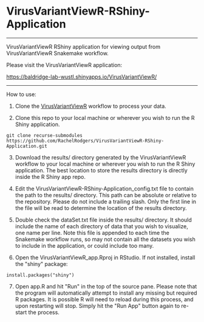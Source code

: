 # VirusVariantViewR-RShiny-Application
------
VirusVariantViewR RShiny application for viewing output from VirusVariantViewR Snakemake workflow.

Please visit the VirusVariantViewR application:

https://baldridge-lab-wustl.shinyapps.io/VirusVariantViewR/

------

How to use:

1. Clone the [VirusVariantViewR](https://github.com/RachelRodgers/VirusVariantViewR) workflow to process your data.

2. Clone this repo to your local machine or wherever you wish to run the R Shiny application.
```
git clone recurse-submodules https://github.com/RachelRodgers/VirusVariantViewR-RShiny-Application.git
```

3. Download the results/ directory generated by the VirusVariantViewR workflow to your local machine or wherever you wish to run the R Shiny application. The best location to store the results directory is directly inside the R Shiny app repo.

4. Edit the VirusVariantViewR-RShiny-Application_config.txt file to contain the path to the results/ directory.  This path can be absolute or relative to the repository. Please do not include a trailing slash. Only the first line in the file will be read to determine the location of the results directory.

5. Double check the dataSet.txt file inside the results/ directory.  It should include the name of each directory of data that you wish to visualize, one name per line.  Note this file is appended to each time the Snakemake workflow runs, so may not contain all the datasets you wish to include in the application, or could include too many.

6. Open the VirusVariantViewR_app.Rproj in RStudio.  If not installed, install the "shiny" package:
```
install.packages("shiny")
```

7. Open app.R and hit "Run" in the top of the source pane. Please note that the program will automatically attempt to install any missing but required R packages. It is possible R will need to reload during this process, and upon restarting will stop.  Simply hit the "Run App" button again to re-start the process.
